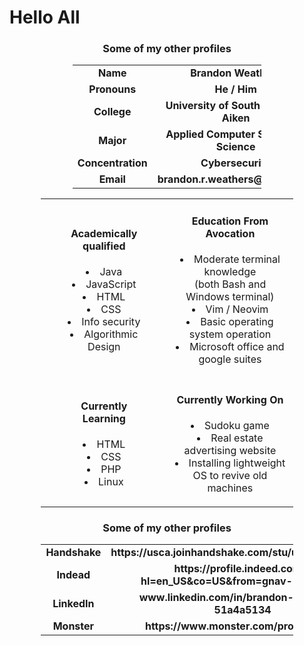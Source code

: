 <!--
**BrandonWeathers000/BrandonWeathers000** is a ✨ _special_ ✨ repository because its `README.md` (this file) appears on your GitHub profile.

Here are some ideas to get you started:

- 🔭 I’m currently working on ...
- 🌱 I’m currently learning ... 👯 I’m looking to collaborate on ...
- 🤔 I’m looking for help with ...
- 💬 Ask me about ...
- 📫 How to reach me: ...
- 😄 Pronouns: ...
- ⚡ Fun fact: ...
-->

<!--
To-Do list:
- Revert the General Info and Other Profiles tables back into HTML to have all cells the same color 
- Put lists inside an HTML table so that they are side by side
- Center the title of the readme (the "Hello All")
-->

# Hello All

<h3 style="text-align: center;">
    Some of my other profiles
</h3>
<!-- Here I am using an html table for more control over the stlying -->
<!-- I still have the and version in markdown if I ever want to switch back -->
<!--
| Name              | Brandon Weathers                        |
| :---:             | :---:                                   |
| **Pronouns**      | **He / Him**                            |
| **College**       | **University of South Carolina: Aiken** |
| **Major**         | **Applied Computer Science**            |
| **Concentration** | **Cybersecurity**                       |
| **Email**         | **brandon.r.weathers@gmail.com**        |
--->
<table style="width: 60%; display: block; margin-left: auto; margin-right: auto; text-align: center; font-weight: bold;">
    <tr>
        <td>
            Name
        </td>
        <td>
            Brandon Weathers
        </td>
    </tr>
    <tr>
        <td>
            Pronouns
        </td>
        <td>
            He / Him
        </td>
    </tr>
    <tr>
        <td>
            College
        </td>
        <td>
            University of South Carolina: Aiken
        </td>
    </tr>
    <tr>
        <td>
            Major
        </td>
        <td>
            Applied Computer Somputer Science
        </td>
    </tr>
    <tr>
        <td>
            Concentration
        </td>
        <td>
            Cybersecurity
        </td>
    </tr>
    <tr>
        <td>
            Email
        </td>
        <td>
            brandon.r.weathers@gmail.com
        </td>
    </tr>
</table>

<table style="width: 80%; display: block; margin-left: auto; margin-right: auto; text-align: center; list-style-position: inside;">
    <tr>
        <td>
            <ul>
            <h4>
                Academically qualified
            </h4>
                <li>
                    Java
                </li>
                <li>
                    JavaScript
                </li>
                <li>
                    HTML
                </li>
                <li>
                    CSS
                </li>
                <li>
                    Info security
                </li>
                <li>
                    Algorithmic Design 
                </li>
            </ul>
        </td>
        <td>
            <ul>
            <h4>
                Education From Avocation
            </h4>
            <!-- Additionaly, I enjoy working on programming projects in my free time -->
                <li>
                    Moderate terminal knowledge
                    <br>
                    (both Bash and Windows terminal)
                </li>
                <li>
                    Vim / Neovim
                </li>
                <li>
                    Basic operating system operation
                </li>
                <li>
                    Microsoft office and google suites 
                </li>
            </ul>
        </td>
    </tr>
    <tr>
        <td>
            <ul>
            <h4>
                Currently Learning
            </h4>
                <li>
                    HTML
                </li>
                <li>
                    CSS
                </li>
                <li>
                    PHP
                </li>
                <li>
                    Linux
                </li>
            </ul>
        </td>
        <td>
            <ul>
            <h4>
                Currently Working On
            </h4>
                <li>
                    Sudoku game
                </li>
                <li>
                    Real estate advertising website
                </li>
                <li>
                    Installing lightweight OS to revive old machines 
                </li>
            </ul>
        </td>
    </tr>
</table>

<!--- ### Some of my other profiles -->
<h3 style="text-align: center;">
    Some of my other profiles
</h3>

<!--
| Handshake    | https://usca.joinhandshake.com/stu/users/46767162                 |
| :---:        | :---:                                                             |
| **Indead**   | **https://profile.indeed.com/?hl=en_US&co=US&from=gnav-homepage** |
| **LinkedIn** | **www.linkedin.com/in/brandon-weathers-51a4a5134**                |
| **Monster**  | **https://www.monster.com/profile/detail**                        |
-->

<table style="width: 80%; display: block; margin-left: auto; margin-right: auto; text-align: center; font-weight: bold;">
    <tr>
        <td>
            Handshake
        </td>
        <td>
            https://usca.joinhandshake.com/stu/users/46767162
        </td>
    </tr>
    <tr>
        <td>
            Indead
        </td>
        <td>
            https://profile.indeed.com/?hl=en_US&co=US&from=gnav-homepage
        </td>
    </tr>
    <tr>
        <td>
            LinkedIn
        </td>
        <td>
            www.linkedin.com/in/brandon-weathers-51a4a5134
        </td>
    </tr>
    <tr>
        <td>
            Monster
        </td>
        <td>
            https://www.monster.com/profile/detail
        </td>
    </tr>
</table>
